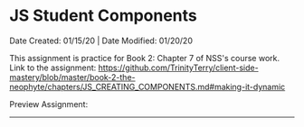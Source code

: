 # JS Student Components
Date Created: 01/15/20 | Date Modified: 01/20/20

This assignment is practice for Book 2: Chapter 7 of NSS's course work. Link to the assignment: https://github.com/TrinityTerry/client-side-mastery/blob/master/book-2-the-neophyte/chapters/JS_CREATING_COMPONENTS.md#making-it-dynamic

Preview Assignment: 
***